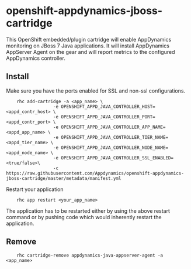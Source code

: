 # openshift-appdynamics-jboss-cartridge 

This OpenShift embedded/plugin cartridge will enable AppDynamics monitoring on JBoss 7 Java applications. It will install AppDynamics AppServer Agent on the gear and will report metrics to the configured AppDynamics controller.

## Install ##

Make sure you have the ports enabled for SSL and non-ssl configurations.

```
	rhc add-cartridge -a <app_name> \
				  -e OPENSHIFT_APPD_JAVA_CONTROLLER_HOST=<appd_contr_host> \
				  -e OPENSHIFT_APPD_JAVA_CONTROLLER_PORT=<appd_contr_port> \ 
				  -e OPENSHIFT_APPD_JAVA_CONTROLLER_APP_NAME=<appd_app_name> \ 
				  -e OPENSHIFT_APPD_JAVA_CONTROLLER_TIER_NAME=<appd_tier_name> \
				  -e OPENSHIFT_APPD_JAVA_CONTROLLER_NODE_NAME=<appd_node_name> \
				  -e OPENSHIFT_APPD_JAVA_CONTROLLER_SSL_ENABLED=<true/false>\
				  -c https://raw.githubusercontent.com/Appdynamics/openshift-appdynamics-jboss-cartridge/master/metadata/manifest.yml

```

Restart your application 

```
	rhc app restart <your_app_name>
```

The application has to be restarted either by using the above restart command or by pushing code which would inherently restart the application. 

## Remove ##

```
	rhc cartridge-remove appdynamics-java-appserver-agent -a <app_name>
```